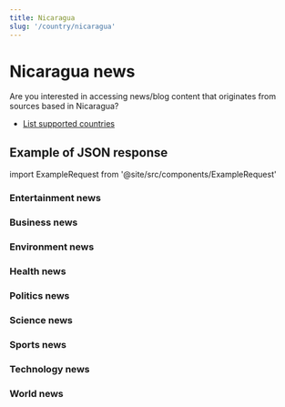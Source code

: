 ```yaml
---
title: Nicaragua
slug: '/country/nicaragua'
---
```


# Nicaragua news

Are you interested in accessing news/blog content that originates from sources based in Nicaragua?

- [List supported countries](/get-articles/countries)

## Example of JSON response

import ExampleRequest from '@site/src/components/ExampleRequest'

### Entertainment news
<ExampleRequest url="https://apitube.io/v1/news/articles?limit=2&category=news/Arts_and_Entertainment&country=ni"></ExampleRequest>

### Business news
<ExampleRequest url="https://apitube.io/v1/news/articles?limit=2&category=news/Business&country=ni"></ExampleRequest>

### Environment news
<ExampleRequest url="https://apitube.io/v1/news/articles?limit=2&category=news/Environment&country=ni"></ExampleRequest>

### Health news
<ExampleRequest url="https://apitube.io/v1/news/articles?limit=2&category=news/Health&country=ni"></ExampleRequest>

### Politics news
<ExampleRequest url="https://apitube.io/v1/news/articles?limit=2&category=news/Politics&country=ni"></ExampleRequest>

### Science news
<ExampleRequest url="https://apitube.io/v1/news/articles?limit=2&category=news/Science&country=ni"></ExampleRequest>

### Sports news
<ExampleRequest url="https://apitube.io/v1/news/articles?limit=2&category=news/Sports&country=ni"></ExampleRequest>

### Technology news
<ExampleRequest url="https://apitube.io/v1/news/articles?limit=2&category=news/Technology&country=ni"></ExampleRequest>

### World news
<ExampleRequest url="https://apitube.io/v1/news/articles?limit=2&category=news/World&country=ni"></ExampleRequest>
